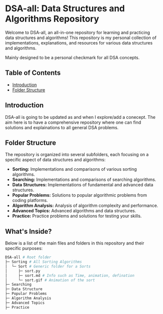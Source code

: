 # DSA-all: Data Structures and Algorithms Repository

Welcome to DSA-all, an all-in-one repository for learning and practicing data structures and algorithms! This repository is my personal collection of implementations, explanations, and resources for various data structures and algorithms.

Mainly designed to be a personal checkmark for all DSA concepts.

## Table of Contents

- [Introduction](#introduction)
- [Folder Structure](#folder-structure)

## Introduction

DSA-all is going to be updated as and when I explore/add a conecept. The aim here is to have a comprehensive repository where one can find solutions and explainations to all general DSA problems.

## Folder Structure

The repository is organized into several subfolders, each focusing on a specific aspect of data structures and algorithms:

- **Sorting:** Implementations and comparisons of various sorting algorithms.
- **Searching:** Implementations and comparisons of searching algorithms.
- **Data Structures:** Implementations of fundamental and advanced data structures.
- **Popular Problems:** Solutions to popular algorithmic problems from coding platforms.
- **Algorithm Analysis:** Analysis of algorithm complexity and performance.
- **Advanced Topics:** Advanced algorithms and data structures.
- **Practice:** Practice problems and solutions for testing your skills.

## What's Inside?

Below is a list of the main files and folders in this repository and their specific purposes:

```bash
DSA-all # Root folder
├─ Sorting # All Sorting Algorithms
│  └─ Sort # Generic folder for a Sorts
│     ├─ sort.py 
│     ├─ sort.md # Info such as Time, animation, defination
│     └─ sort.gif # Animation of the sort
├─ Searching 
├─ Data Structure 
├─ Popular Problems 
├─ Algorithm Analysis 
├─ Advanced Topics 
├─ Practice 
```